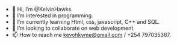 - 👋 Hi, I’m @KelvinHawks.
- 👀 I’m interested in programming.
- 🌱 I’m currently learning Html, css, javascript, C++ and SQL.
- 💞️ I’m looking to collaborate on web development.
- 📫 How to reach me kevohkyme@gmail.com / +254 797035367.

<!---
KelvinHawks/KelvinHawks is a ✨ special ✨ repository because its `README.md` (this file) appears on your GitHub profile.
You can click the Preview link to take a look at your changes.
--->
